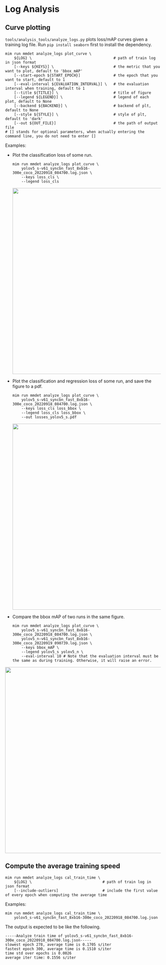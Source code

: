 # Log Analysis

## Curve plotting

`tools/analysis_tools/analyze_logs.py` plots loss/mAP curves given a training log file. Run `pip install seaborn` first to install the dependency.

```shell
mim run mmdet analyze_logs plot_curve \
    ${LOG} \                                     # path of train log in json format
    [--keys ${KEYS}] \                           # the metric that you want to plot, default to 'bbox_mAP'
    [--start-epoch ${START_EPOCH}]               # the epoch that you want to start, default to 1
    [--eval-interval ${EVALUATION_INTERVAL}] \   # the evaluation interval when training, default to 1
    [--title ${TITLE}] \                         # title of figure
    [--legend ${LEGEND}] \                       # legend of each plot, default to None
    [--backend ${BACKEND}] \                     # backend of plt, default to None
    [--style ${STYLE}] \                         # style of plt, default to 'dark'
    [--out ${OUT_FILE}]                          # the path of output file
# [] stands for optional parameters, when actually entering the command line, you do not need to enter []
```

Examples:

- Plot the classification loss of some run.

  ```shell
  mim run mmdet analyze_logs plot_curve \
      yolov5_s-v61_syncbn_fast_8xb16-300e_coco_20220918_084700.log.json \
      --keys loss_cls \
      --legend loss_cls
  ```

  <img src="https://user-images.githubusercontent.com/27466624/204747359-754555df-1f97-4d5c-87ca-9ad3a0badcce.png" width="600"/>

- Plot the classification and regression loss of some run, and save the figure to a pdf.

  ```shell
  mim run mmdet analyze_logs plot_curve \
      yolov5_s-v61_syncbn_fast_8xb16-300e_coco_20220918_084700.log.json \
      --keys loss_cls loss_bbox \
      --legend loss_cls loss_bbox \
      --out losses_yolov5_s.pdf
  ```

  <img src="https://user-images.githubusercontent.com/27466624/204748560-2d17ce4b-fb5f-4732-a962-329109e73aad.png" width="600"/>

- Compare the bbox mAP of two runs in the same figure.

  ```shell
  mim run mmdet analyze_logs plot_curve \
      yolov5_s-v61_syncbn_fast_8xb16-300e_coco_20220918_084700.log.json \
      yolov5_n-v61_syncbn_fast_8xb16-300e_coco_20220919_090739.log.json \
      --keys bbox_mAP \
      --legend yolov5_s yolov5_n \
      --eval-interval 10 # Note that the evaluation interval must be the same as during training. Otherwise, it will raise an error.
  ```

<img src="https://user-images.githubusercontent.com/27466624/204748704-21db9f9e-386e-449c-91c7-2ce3f8b51f24.png" width="600"/>

## Compute the average training speed

```shell
mim run mmdet analyze_logs cal_train_time \
    ${LOG} \                                # path of train log in json format
    [--include-outliers]                    # include the first value of every epoch when computing the average time
```

Examples:

```shell
mim run mmdet analyze_logs cal_train_time \
    yolov5_s-v61_syncbn_fast_8xb16-300e_coco_20220918_084700.log.json
```

The output is expected to be like the following.

```text
-----Analyze train time of yolov5_s-v61_syncbn_fast_8xb16-300e_coco_20220918_084700.log.json-----
slowest epoch 278, average time is 0.1705 s/iter
fastest epoch 300, average time is 0.1510 s/iter
time std over epochs is 0.0026
average iter time: 0.1556 s/iter
```
